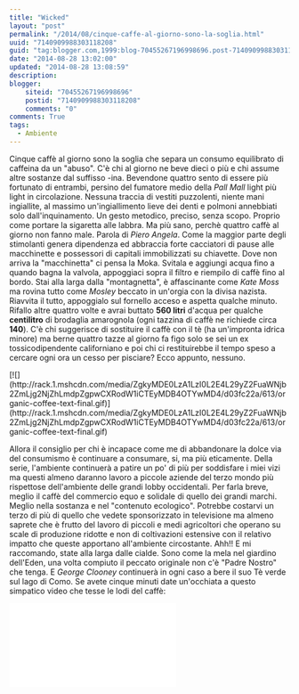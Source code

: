 ```yaml
---
title: "Wicked"
layout: "post"
permalink: "/2014/08/cinque-caffe-al-giorno-sono-la-soglia.html"
uuid: "7140909988303118208"
guid: "tag:blogger.com,1999:blog-70455267196998696.post-7140909988303118208"
date: "2014-08-28 13:02:00"
updated: "2014-08-28 13:08:59"
description: 
blogger:
    siteid: "70455267196998696"
    postid: "7140909988303118208"
    comments: "0"
comments: True
tags:
  - Ambiente
---
```

Cinque caffè al giorno sono la soglia che separa un consumo equilibrato
di caffeina da un "abuso". C'è chi al giorno ne beve dieci o più e chi
assume altre sostanze dal suffisso -ina. Bevendone quattro sento di
essere più fortunato di entrambi, persino del fumatore medio della *Pall
Mall* light più light in circolazione. Nessuna traccia di vestiti
puzzolenti, niente mani ingiallite, al massimo un'ingiallimento lieve
dei denti e polmoni annebbiati solo dall'inquinamento. Un gesto
metodico, preciso, senza scopo. Proprio come portare la sigaretta alle
labbra. Ma più sano, perchè quattro caffè al giorno non fanno male.
Parola di *Piero Angela*. Come la maggior parte degli stimolanti genera
dipendenza ed abbraccia forte cacciatori di pause alle macchinette e
possessori di capitali immobilizzati su chiavette. Dove non arriva la
"macchinetta" ci pensa la Moka. Svitala e aggiungi acqua fino a quando
bagna la valvola, appoggiaci sopra il filtro e riempilo di caffè fino al
bordo. Stai alla larga dalla "montagnetta", è affascinante come *Kate
Moss* ma rovina tutto come *Mosley* beccato in un'orgia con la divisa
nazista. Riavvita il tutto, appoggialo sul fornello acceso e aspetta
qualche minuto. Rifallo altre quattro volte e avrai buttato **560
litri** d'acqua per qualche **centilitro** di brodaglia amarognola (ogni
tazzina di caffè ne richiede circa **140**). C'è chi suggerisce di
sostituire il caffè con il tè (ha un'impronta idrica minore) ma berne
quattro tazze al giorno fa figo solo se sei un ex tossicodipendente
californiano e poi chi ci restituirebbe il tempo speso a cercare ogni
ora un cesso per pisciare? Ecco appunto, nessuno.

<div markdown="1" class="img-wrapper">
[![](http://rack.1.mshcdn.com/media/ZgkyMDE0LzA1LzI0L2E4L29yZ2FuaWNjb2ZmLjg2NjZhLmdpZgpwCXRodW1iCTEyMDB4OTYwMD4/d03fc22a/613/organic-coffee-text-final.gif)](http://rack.1.mshcdn.com/media/ZgkyMDE0LzA1LzI0L2E4L29yZ2FuaWNjb2ZmLjg2NjZhLmdpZgpwCXRodW1iCTEyMDB4OTYwMD4/d03fc22a/613/organic-coffee-text-final.gif)
</div>
  
Allora il consiglio per chi è incapace come me di abbandonare la dolce
via del consumismo è continuare a consumare, si, ma più eticamente.
Della serie, l'ambiente continuerà a patire un po' di più per soddisfare
i miei vizi ma questi almeno daranno lavoro a piccole aziende del terzo
mondo più rispettose dell'ambiente delle grandi lobby occidentali. Per
farla breve, meglio il caffè del commercio equo e solidale di quello dei
grandi marchi. Meglio nella sostanza e nel "contenuto ecologico".
Potrebbe costarvi un terzo di più di quello che vedete sponsorizzato in
televisione ma almeno saprete che è frutto del lavoro di piccoli e medi
agricoltori che operano su scale di produzione ridotte e non di
coltivazioni estensive con il relativo impatto che queste apportano
all'ambiente circostante. Ahh!! E mi raccomando, state alla larga dalle
cialde. Sono come la mela nel giardino dell'Eden, una volta compiuto il
peccato originale non c'è "Padre Nostro" che tenga. E *George Clooney*
continuerà in ogni caso a bere il suo Tè verde sul lago di Como.
Se avete cinque minuti date un'occhiata a questo simpatico video che
tesse le lodi del caffè:

<div class="youtube">
<iframe src="//www.youtube-nocookie.com/embed/OTVE5iPMKLg?rel=0" frameborder="0" allowfullscreen></iframe>
</div>